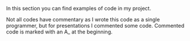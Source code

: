 In this section you can find examples of code in my project.

Not all codes have commentary as I wrote this code as a single programmer, but for presentations I commented some code. 
Commented code is marked with an A_ at the beginning.

